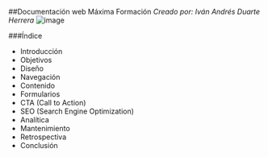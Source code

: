 ##Documentación web Máxima Formación
*Creado por: Iván Andrés Duarte Herrera*
![image](https://github.com/Reaien/web_maxima/assets/84549625/92cb2bdb-4835-4385-a1a0-7b90f24fd6e0)

###Índice
- Introducción
- Objetivos
- Diseño
- Navegación
- Contenido
- Formularios
- CTA (Call to Action)
- SEO (Search Engine Optimization)
- Analítica
- Mantenimiento
- Retrospectiva
- Conclusión

